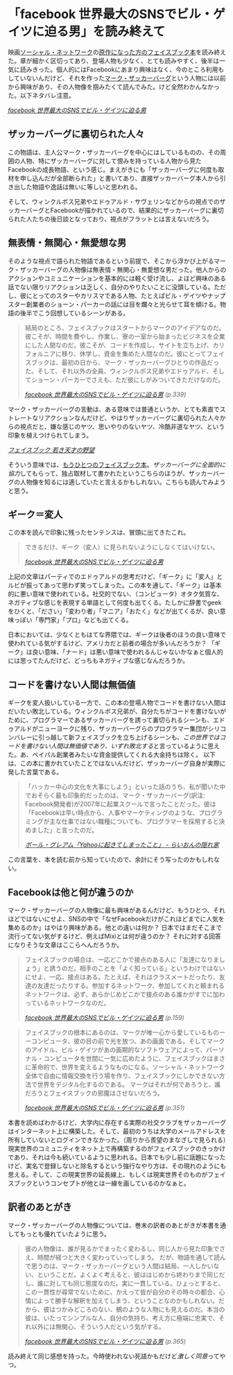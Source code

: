 # <span>「facebook 世界最大のSNSでビル・ゲイツに迫る男」</span><span>を読み終えて</span>

映画[ソーシャル・ネットワーク](http://www.socialnetwork-movie.jp/)の[原作になった方のフェイスブック本](http://www.amazon.co.jp/dp/4903853853/ruedap-22)を読み終えた。章が細かく区切ってあり、登場人物も少なく、とても読みやすく、後半は一気に読みきった。個人的にはFacebookにあまり興味はなく、今のところ利用もしていないんだけど、それを作った[マーク・ザッカーバーグ](http://ja.wikipedia.org/wiki/%E3%83%9E%E3%83%BC%E3%82%AF%E3%83%BB%E3%82%B6%E3%83%83%E3%82%AB%E3%83%BC%E3%83%90%E3%83%BC%E3%82%B0)という人物には以前から興味があり、その人物像を掴みたくて読んでみた。けど全然わかんなかった。以下ネタバレ注意。

<cite>[facebook 世界最大のSNSでビル・ゲイツに迫る男](http://www.amazon.co.jp/dp/4903853853/ruedap-22)</cite>

<!-- READMORE -->


## ザッカーバーグに裏切られた人々

この物語は、主人公マーク・ザッカーバーグを中心にはしているものの、その周囲の人物、特にザッカーバーグに対して恨みを持っている人物から見たFacebookの成長物語、という感じ。まえがきにも「ザッカーバーグに何度も取材を申し込んだが全部断られた」と書いてあり、直接ザッカーバーグ本人から引き出した物語や逸話は無いに等しいと思われる。

そして、ウィンクルボス兄弟やエドゥアルド・サヴェリンなどからの視点でのザッカーバーグとFacebookが描かれているので、結果的にザッカーバーグに裏切られた人たちの後日談となっており、視点がフラットとは言えないだろう。


## 無表情・無関心・無愛想な男

そのような視点で語られた物語であるという前提で、そこから浮かび上がるマーク・ザッカーバーグの人物像は無表情・無関心・無愛想な男だった。他人からのアクションやコミュニケーションを基本的には軽く受け流し、よほど興味のある話でない限りリアクションは乏しく、自分のやりたいことに没頭している。ただし、彼にとってのスターやカリスマである人物、たとえばビル・ゲイツやナップスター創業者のショーン・パーカーの話には目を爛々と光らせて耳を傾ける。物語の後半でこう回想しているシーンがある。

> 結局のところ、フェイスブックはスタートからマークのアイデアなのだ。彼こそが、時間を費やし、作業し、寮の一室から始まったビジネスを企業にした人間なのだ。彼こそが、コードを作成し、サイトを立ち上げ、カリフォルニアに移り、休学し、資金を集めた人間なのだ。彼にとってフェイスブックは、最初の日から、マーク・ザッカーバーグひとりの作品だった。そして、それ以外の全員、ウィンクルボス兄弟やエドゥアルド、そしてショーン・パーカーでさえも、ただ彼にしがみついてきただけなのだ。
>
> <cite>[facebook 世界最大のSNSでビル・ゲイツに迫る男](http://www.amazon.co.jp/dp/4903853853/ruedap-22) (p.339)</cite>

マーク・ザッカーバーグの言動は、ある意味では普通というか、とても素直でストレートなリアクションなんだけど、やはりザッカーバーグに裏切られた人々からの視点だと、嫌な感じのヤツ、思いやりのないヤツ、冷酷非道なヤツ、という印象を植えつけられてしまう。

<cite>[フェイスブック 若き天才の野望](http://www.amazon.co.jp/dp/4822248372/ruedap-22)</cite>

そういう意味では、[もうひとつのフェイスブック本](http://www.amazon.co.jp/dp/4822248372/ruedap-22)。*ザッカーバーグに全面的に協力*してもらって、独占取材して書かれたというこちらのほうが、ザッカーバーグの人物像を知るには適していたと言えるかもしれない。こちらも読んでみようと思う。

## ギーク＝変人

この本を読んで印象に残ったセンテンスは、冒頭に出てきたこれ。

> できるだけ、ギーク（変人）に見られないようにしなくてはいけない。
>
> <cite>[facebook 世界最大のSNSでビル・ゲイツに迫る男](http://www.amazon.co.jp/dp/4903853853/ruedap-22)</cite>

上記の文章はパーティでのエドゥアルドの思考だけど、「ギーク」に「変人」とルビが振ってあって思わず笑ってしまった。この本を通して、「ギーク」は基本的に悪い意味で使われている。社交的でない、（コンピュータ）オタク気質な、ネガティブな感じを表現する単語として何度も出てくる。たしかに辞書でgeekをひくと、「ださい」「変わり者」「マニア」「おたく」などが出てくるが、良い意味っぽい「専門家」「プロ」なども出てくる。

日本においては、少なくともはてな界隈では、ギークは後者のほうの良い意味で使われている気がするけど、アメリカだと前者の場合が多いんだろうか？ 「ギーク」は良い意味、「ナード」は悪い意味で使われるんじゃないかなぁと個人的には思ってたんだけど、どっちもネガティブな感じなんだろうか。


## コードを書けない人間は無価値

ギークを変人扱いしている一方で、この本の登場人物でコードを書けない人間はだいたい敗北している。ウィンクルボス兄弟が、自分たちがコードを書けないがために、プログラマーであるザッカーバーグを誘って裏切られるシーンも、エドゥアルドがニューヨークに残り、ザッカーバーグらのプログラマー集団がシリコンバレーに引っ越して新フェイスブックを立ち上げるシーンも、*この世界ではコードを書けない人間は無価値であり、いずれ敗北する*と言っているように思えた。あ、ペイパル創業者みたいな資金提供してくれる大金持ちは除く。
以下は、この本に書かれていたことではないんだけど、ザッカーバーグ自身が実際に発した言葉である。

> 「ハッカー中心の文化を大事にしよう」といった話のうち、私が聞いた中でおそらく最も印象的だったのは、マーク・ザッカーバーグ(訳注: Facebook開発者)が2007年に起業スクールで言ったことだった。彼は「Facebookは早い時点から、人事やマーケティングのような、プログラミングが主な仕事ではない職種についても、プログラマーを採用すると決めました」と言ったのだ。
>
> <cite>[ポール・グレアム「Yahooに起きてしまったこと」 - らいおんの隠れ家](http://d.hatena.ne.jp/lionfan/20100815)</cite>

この言葉を、本を読む前から知っていたので、余計にそう写ったのかもしれない。


## Facebookは他と何が違うのか

マーク・ザッカーバーグの人物像に最も興味があるんだけど、もうひとつ、それほどではないにせよ、SNSの中で「なぜFacebookだけがこれほどまでに人気を集めるのか」はやはり興味がある。他との違いは何か？ 日本ではまだそこまで流行ってない気がするけど、例えばMixiとは何が違うのか？ それに対する回答になりそうな文章はここらへんだろうか。

> フェイスブックの場合は、一応どこかで接点のある人に「友達になりましょう」と誘うのだ。相手のことを「よく知っている」というわけではないにせよ、一応、接点はある。たとえば、それはクラスメートだったり、友達の友達だったりする。参加するネットワーク、参加してくれと頼まれるネットワークは、必ず、あらかじめどこかで接点のある誰かがすでに加わっているネットワークなのだ。
>
> <cite>[facebook 世界最大のSNSでビル・ゲイツに迫る男](http://www.amazon.co.jp/dp/4903853853/ruedap-22) (p.159)</cite>

> フェイスブックの根本にあるのは、マークが唯一心から愛しているものーーコンピュータ、彼の目の前で光を放つ、あの画面である。そしてマークのアイドル、ビル・ゲイツがあの画期的なソフトウェアによって、パーソナル・コンピュータを世間に一気に広めたように、フェイスブックはまさに革命的で、世界を変えるようなものになる。ソーシャル・ネットワーク全体で自由に情報交換を行う場を作り、フェイスブックにしかできない方法で世界をデジタル化するのである。
> マークはそれが何であろうと、誰だろうとフェイスブックの邪魔はさせないだろう。
>
> <cite>[facebook 世界最大のSNSでビル・ゲイツに迫る男](http://www.amazon.co.jp/dp/4903853853/ruedap-22) (p.351)</cite>

本書を読めばわかるけど、大学内に存在する実際の社交クラブをザッカーバーグはインターネット上に構築した。そして、最初のうちは大学のメールアドレスを所有していないとログインできなかった。（周りから羨望のまなざしで見られる）現実世界のコミュニティをネット上で再構築するのがフェイスブックのきっかけであり、それは今も続いているように思われる。日本でも少し前に話題になったけど、実名で登録しないと除名するという強行なやり方は、その現れのようにも思える。そして、この現実世界の延長線上、もしくは現実世界そのものがフェイスブックというコンセプトが他とは一線を画しているのかなぁと。


## 訳者のあとがき

マーク・ザッカーバーグの人物像については、巻末の訳者のあとがきが本書を通してもっとも優れていたように思う。

> 彼の人物像は、誰が見るかでまったく変わるし、同じ人から見た印象でさえ、時間が経つと大きく変わっていってしまう。
> だが、物語を通して読んで思うのは、マーク・ザッカーバーグという人間は結局、一人しかいない、ということだ。よくよく考えると、彼ははじめから終わりまで同じだし、誰に対しても同じ態度なのだ。実に一貫している。ひょっとすると、この一貫性が尋常でないために、かえって皆が自分のその時々の都合、心情によって勝手な解釈を加えてしまう、ということなのかもしれない。だから、彼はつかみどころのない、鵺のような人物にも見えるのだ。本当の彼は、いたってシンプルな人、自分の気持ち、考え方に極端に忠実で、それ以外には無関心、そういう人だという気がする。
>
> <cite>[facebook 世界最大のSNSでビル・ゲイツに迫る男](http://www.amazon.co.jp/dp/4903853853/ruedap-22) (p.365)</cite>

読み終えて同じ感想を持った。今時使われない死語かもだけど*激しく同意*ってやつ。


